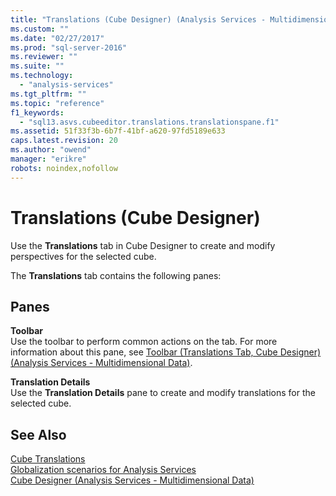 ```yaml
---
title: "Translations (Cube Designer) (Analysis Services - Multidimensional Data) | Microsoft Docs"
ms.custom: ""
ms.date: "02/27/2017"
ms.prod: "sql-server-2016"
ms.reviewer: ""
ms.suite: ""
ms.technology: 
  - "analysis-services"
ms.tgt_pltfrm: ""
ms.topic: "reference"
f1_keywords: 
  - "sql13.asvs.cubeeditor.translations.translationspane.f1"
ms.assetid: 51f33f3b-6b7f-41bf-a620-97fd5189e633
caps.latest.revision: 20
ms.author: "owend"
manager: "erikre"
robots: noindex,nofollow
---
```

# Translations (Cube Designer)
  Use the **Translations** tab in Cube Designer to create and modify perspectives for the selected cube.  
  
 The **Translations** tab contains the following panes:  
  
## Panes  
 **Toolbar**  
 Use the toolbar to perform common actions on the tab. For more information about this pane, see [Toolbar &#40;Translations Tab, Cube Designer&#41; &#40;Analysis Services - Multidimensional Data&#41;](../a9retired/translations-toolbar-cube-designer.md).  
  
 **Translation Details**  
 Use the **Translation Details** pane to create and modify translations for the selected cube.  
  
## See Also  
 [Cube Translations](../analysis-services/multidimensional-models-olap-logical-cube-objects/cube-translations.md)   
 [Globalization scenarios for Analysis Services](../analysis-services/globalization-scenarios-for-analysis-services.md)   
 [Cube Designer &#40;Analysis Services - Multidimensional Data&#41;](../a9retired/cube-designer-analysis-services-multidimensional-data.md)  
  
  